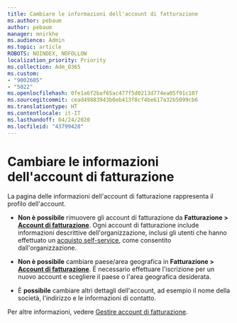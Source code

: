 ```yaml
---
title: Cambiare le informazioni dell'account di fatturazione
ms.author: pebaum
author: pebaum
manager: mnirkhe
ms.audience: Admin
ms.topic: article
ROBOTS: NOINDEX, NOFOLLOW
localization_priority: Priority
ms.collection: Adm_O365
ms.custom:
- "9002605"
- "5022"
ms.openlocfilehash: 0fe1a6f2baf65ac477f5d0213d774ea05f91c107
ms.sourcegitcommit: cead49883943b0eb413f8cf4be617a32b5099cb6
ms.translationtype: HT
ms.contentlocale: it-IT
ms.lasthandoff: 04/24/2020
ms.locfileid: "43799428"
---
```

# <a name="change-billing-account-information"></a>Cambiare le informazioni dell'account di fatturazione

La pagina delle informazioni dell'account di fatturazione rappresenta il profilo dell'account.

- **Non è possibile** rimuovere gli account di fatturazione da **Fatturazione > [Account di fatturazione](https://go.microsoft.com/fwlink/p/?linkid=2084771)**. Ogni account di fatturazione include informazioni descrittive dell'organizzazione, inclusi gli utenti che hanno effettuato un [acquisto self-service](https://docs.microsoft.com/microsoft-365/commerce/subscriptions/manage-self-service-purchases-admins), come consentito dall'organizzazione. 

- **Non è possibile** cambiare paese/area geografica in **Fatturazione > [Account di fatturazione](https://go.microsoft.com/fwlink/p/?linkid=2084771)**. È necessario effettuare l'iscrizione per un nuovo account e scegliere il paese o l'area geografica desiderata. 

- È **possibile** cambiare altri dettagli dell'account, ad esempio il nome della società, l'indirizzo e le informazioni di contatto. 

Per altre informazioni, vedere [Gestire account di fatturazione](https://docs.microsoft.com/microsoft-365/commerce/manage-billing-accounts). 
